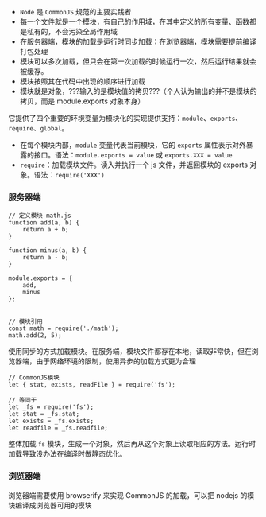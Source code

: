 * `Node` 是 `CommonJS` 规范的主要实践者
* 每一个文件就是一个模块，有自己的作用域，在其中定义的所有变量、函数都是私有的，不会污染全局作用域
* 在服务器端，模块的加载是运行时同步加载；在浏览器端，模块需要提前编译打包处理
* 模块可以多次加载，但只会在第一次加载的时候运行一次，然后运行结果就会被缓存。
* 模块按照其在代码中出现的顺序进行加载
* 模块就是对象，???输入的是模块值的拷贝???（个人认为输出的并不是模块的拷贝，而是 module.exports 对象本身）

它提供了四个重要的环境变量为模块化的实现提供支持：`module`、`exports`、`require`、`global`。
* 在每个模块内部，`module` 变量代表当前模块，它的 `exports` 属性表示对外暴露的接口。语法：`module.exports = value` 或 `exports.XXX = value`
* `require`：加载模块文件。读入并执行一个 js 文件，并返回模块的 exports 对象。语法：`require('XXX')`
### 服务器端
```
// 定义模块 math.js
function add(a, b) {
    return a + b;
}

function minus(a, b) {
    return a - b;
}

module.exports = {
    add,
    minus
};


// 模块引用
const math = require('./math');
math.add(2, 5);
```
使用同步的方式加载模块。在服务端，模块文件都存在本地，读取非常快，但在浏览器端，由于网络环境的限制，使用异步的加载方式更为合理

```
// CommonJS模块
let { stat, exists, readFile } = require('fs');

// 等同于
let _fs = require('fs');
let stat = _fs.stat;
let exists = _fs.exists;
let readfile = _fs.readfile;
```
整体加载 `fs` 模块，生成一个对象，然后再从这个对象上读取相应的方法。运行时加载导致没办法在编译时做静态优化。
### 浏览器端
浏览器端需要使用 browserify 来实现 CommonJS 的加载，可以把 nodejs 的模块编译成浏览器可用的模块